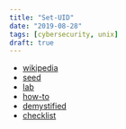 ```yaml
---
title: "Set-UID"
date: "2019-08-28"
tags: [cybersecurity, unix]
draft: true
---
```


* [wikipedia][wikipedia]
* [seed][seed]
* [lab][lab]
* [how-to][how-to]
* [demystified][demystified]
* [checklist][checklist]

[wikipedia]: https://en.wikipedia.org/wiki/Setuid
[seed]: https://seedsecuritylabs.org/Labs_20.04/Software/Environment_Variable_and_SetUID/
[lab]: Environment_Variable_and_SetUID.pdf
[how-to]: How_To_Write_a_Setuid_Program.pdf
[demystified]: Setuid_Demystified.pdf
[checklist]: Setuid_Security_Checklist.pdf
